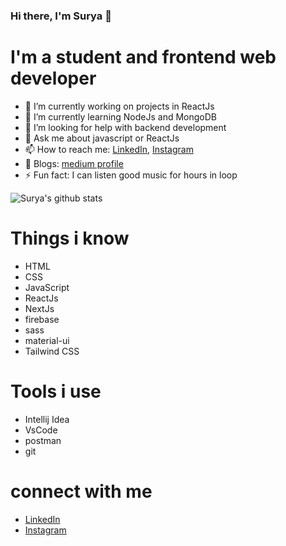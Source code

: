 ### Hi there, I'm Surya 👋

# I'm a student and frontend web developer 

- 🔭 I’m currently working on projects in ReactJs
- 🌱 I’m currently learning NodeJs and MongoDB
- 🤔 I’m looking for help with backend development
- 💬 Ask me about javascript or ReactJs
- 📫 How to reach me: [LinkedIn](https://www.linkedin.com/in/surya-shakti-8b9528154/), [Instagram](https://www.instagram.com/surya.shakti/)
- 📝 Blogs: [medium profile](https://medium.com/@suryashakti1999)
- ⚡ Fun fact: I can listen good music for hours in loop


![Surya's github stats](https://github-readme-stats.vercel.app/api?username=SuryaShakti)



# Things i know

- HTML
- CSS
- JavaScript
- ReactJs
- NextJs
- firebase
- sass
- material-ui
- Tailwind CSS


# Tools i use

- Intellij Idea
- VsCode
- postman
- git

# connect with me

- [LinkedIn](https://www.linkedin.com/in/surya-shakti-8b9528154/)
- [Instagram](https://www.instagram.com/surya.shakti/)
